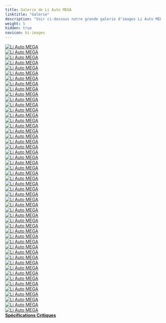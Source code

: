 ```yaml
---
title: Galerie de Li Auto MEGA
linktitle: "Galerie"
description: "Voir ci-dessous notre grande galerie d'images Li Auto MEGA. Cliquez sur les images pour des versions haute résolution."
weight: 5
hidden: true
navicon: bi-images
---
```

<!-- markdownlint-disable MD033 -->
<div class="row" id ="my-gallery">
	<div class="pswp-grid-item col-6 col-md-4">
		<a href="https://media.evkx.net/multimedia/models/li_auto/mega/mega/battery_1.jpg"
data-pswp-src="https://media.evkx.net/multimedia/models/li_auto/mega/mega/battery_1.jpg"
data-pswp-width="3000"
data-pswp-height="1687" 
target="_blank">
			<img src="https://media.evkx.net/multimedia/models/li_auto/mega/mega/battery_1_xst.jpg" alt="Li Auto MEGA" class="img-fluid " />
		</a>
	</div>
	<div class="pswp-grid-item col-6 col-md-4">
		<a href="https://media.evkx.net/multimedia/models/li_auto/mega/mega/charging_1.jpg"
data-pswp-src="https://media.evkx.net/multimedia/models/li_auto/mega/mega/charging_1.jpg"
data-pswp-width="2960"
data-pswp-height="1664" 
target="_blank">
			<img src="https://media.evkx.net/multimedia/models/li_auto/mega/mega/charging_1_xst.jpg" alt="Li Auto MEGA" class="img-fluid " />
		</a>
	</div>
	<div class="pswp-grid-item col-6 col-md-4">
		<a href="https://media.evkx.net/multimedia/models/li_auto/mega/mega/charging_2.jpg"
data-pswp-src="https://media.evkx.net/multimedia/models/li_auto/mega/mega/charging_2.jpg"
data-pswp-width="2960"
data-pswp-height="1664" 
target="_blank">
			<img src="https://media.evkx.net/multimedia/models/li_auto/mega/mega/charging_2_xst.jpg" alt="Li Auto MEGA" class="img-fluid " />
		</a>
	</div>
	<div class="pswp-grid-item col-6 col-md-4">
		<a href="https://media.evkx.net/multimedia/models/li_auto/mega/mega/details_1.jpg"
data-pswp-src="https://media.evkx.net/multimedia/models/li_auto/mega/mega/details_1.jpg"
data-pswp-width="1460"
data-pswp-height="920" 
target="_blank">
			<img src="https://media.evkx.net/multimedia/models/li_auto/mega/mega/details_1_xst.jpg" alt="Li Auto MEGA" class="img-fluid " />
		</a>
	</div>
	<div class="pswp-grid-item col-6 col-md-4">
		<a href="https://media.evkx.net/multimedia/models/li_auto/mega/mega/dimension_1.jpg"
data-pswp-src="https://media.evkx.net/multimedia/models/li_auto/mega/mega/dimension_1.jpg"
data-pswp-width="3000"
data-pswp-height="1687" 
target="_blank">
			<img src="https://media.evkx.net/multimedia/models/li_auto/mega/mega/dimension_1_xst.jpg" alt="Li Auto MEGA" class="img-fluid " />
		</a>
	</div>
	<div class="pswp-grid-item col-6 col-md-4">
		<a href="https://media.evkx.net/multimedia/models/li_auto/mega/mega/exterior_1.jpg"
data-pswp-src="https://media.evkx.net/multimedia/models/li_auto/mega/mega/exterior_1.jpg"
data-pswp-width="2800"
data-pswp-height="1575" 
target="_blank">
			<img src="https://media.evkx.net/multimedia/models/li_auto/mega/mega/exterior_1_xst.jpg" alt="Li Auto MEGA" class="img-fluid " />
		</a>
	</div>
	<div class="pswp-grid-item col-6 col-md-4">
		<a href="https://media.evkx.net/multimedia/models/li_auto/mega/mega/exterior_10.jpg"
data-pswp-src="https://media.evkx.net/multimedia/models/li_auto/mega/mega/exterior_10.jpg"
data-pswp-width="2060"
data-pswp-height="1160" 
target="_blank">
			<img src="https://media.evkx.net/multimedia/models/li_auto/mega/mega/exterior_10_xst.jpg" alt="Li Auto MEGA" class="img-fluid " />
		</a>
	</div>
	<div class="pswp-grid-item col-6 col-md-4">
		<a href="https://media.evkx.net/multimedia/models/li_auto/mega/mega/exterior_11.jpg"
data-pswp-src="https://media.evkx.net/multimedia/models/li_auto/mega/mega/exterior_11.jpg"
data-pswp-width="2060"
data-pswp-height="1161" 
target="_blank">
			<img src="https://media.evkx.net/multimedia/models/li_auto/mega/mega/exterior_11_xst.jpg" alt="Li Auto MEGA" class="img-fluid " />
		</a>
	</div>
	<div class="pswp-grid-item col-6 col-md-4">
		<a href="https://media.evkx.net/multimedia/models/li_auto/mega/mega/exterior_12.jpg"
data-pswp-src="https://media.evkx.net/multimedia/models/li_auto/mega/mega/exterior_12.jpg"
data-pswp-width="2960"
data-pswp-height="1665" 
target="_blank">
			<img src="https://media.evkx.net/multimedia/models/li_auto/mega/mega/exterior_12_xst.jpg" alt="Li Auto MEGA" class="img-fluid " />
		</a>
	</div>
	<div class="pswp-grid-item col-6 col-md-4">
		<a href="https://media.evkx.net/multimedia/models/li_auto/mega/mega/exterior_13.jpg"
data-pswp-src="https://media.evkx.net/multimedia/models/li_auto/mega/mega/exterior_13.jpg"
data-pswp-width="1920"
data-pswp-height="1080" 
target="_blank">
			<img src="https://media.evkx.net/multimedia/models/li_auto/mega/mega/exterior_13_xst.jpg" alt="Li Auto MEGA" class="img-fluid " />
		</a>
	</div>
	<div class="pswp-grid-item col-6 col-md-4">
		<a href="https://media.evkx.net/multimedia/models/li_auto/mega/mega/exterior_14.jpg"
data-pswp-src="https://media.evkx.net/multimedia/models/li_auto/mega/mega/exterior_14.jpg"
data-pswp-width="3000"
data-pswp-height="1676" 
target="_blank">
			<img src="https://media.evkx.net/multimedia/models/li_auto/mega/mega/exterior_14_xst.jpg" alt="Li Auto MEGA" class="img-fluid " />
		</a>
	</div>
	<div class="pswp-grid-item col-6 col-md-4">
		<a href="https://media.evkx.net/multimedia/models/li_auto/mega/mega/exterior_2.jpg"
data-pswp-src="https://media.evkx.net/multimedia/models/li_auto/mega/mega/exterior_2.jpg"
data-pswp-width="1920"
data-pswp-height="1080" 
target="_blank">
			<img src="https://media.evkx.net/multimedia/models/li_auto/mega/mega/exterior_2_xst.jpg" alt="Li Auto MEGA" class="img-fluid " />
		</a>
	</div>
	<div class="pswp-grid-item col-6 col-md-4">
		<a href="https://media.evkx.net/multimedia/models/li_auto/mega/mega/exterior_3.jpg"
data-pswp-src="https://media.evkx.net/multimedia/models/li_auto/mega/mega/exterior_3.jpg"
data-pswp-width="1200"
data-pswp-height="675" 
target="_blank">
			<img src="https://media.evkx.net/multimedia/models/li_auto/mega/mega/exterior_3_xst.jpg" alt="Li Auto MEGA" class="img-fluid " />
		</a>
	</div>
	<div class="pswp-grid-item col-6 col-md-4">
		<a href="https://media.evkx.net/multimedia/models/li_auto/mega/mega/exterior_4.jpg"
data-pswp-src="https://media.evkx.net/multimedia/models/li_auto/mega/mega/exterior_4.jpg"
data-pswp-width="1068"
data-pswp-height="601" 
target="_blank">
			<img src="https://media.evkx.net/multimedia/models/li_auto/mega/mega/exterior_4_xst.jpg" alt="Li Auto MEGA" class="img-fluid " />
		</a>
	</div>
	<div class="pswp-grid-item col-6 col-md-4">
		<a href="https://media.evkx.net/multimedia/models/li_auto/mega/mega/exterior_5.jpg"
data-pswp-src="https://media.evkx.net/multimedia/models/li_auto/mega/mega/exterior_5.jpg"
data-pswp-width="1068"
data-pswp-height="601" 
target="_blank">
			<img src="https://media.evkx.net/multimedia/models/li_auto/mega/mega/exterior_5_xst.jpg" alt="Li Auto MEGA" class="img-fluid " />
		</a>
	</div>
	<div class="pswp-grid-item col-6 col-md-4">
		<a href="https://media.evkx.net/multimedia/models/li_auto/mega/mega/exterior_6.jpg"
data-pswp-src="https://media.evkx.net/multimedia/models/li_auto/mega/mega/exterior_6.jpg"
data-pswp-width="1068"
data-pswp-height="601" 
target="_blank">
			<img src="https://media.evkx.net/multimedia/models/li_auto/mega/mega/exterior_6_xst.jpg" alt="Li Auto MEGA" class="img-fluid " />
		</a>
	</div>
	<div class="pswp-grid-item col-6 col-md-4">
		<a href="https://media.evkx.net/multimedia/models/li_auto/mega/mega/exterior_7.jpg"
data-pswp-src="https://media.evkx.net/multimedia/models/li_auto/mega/mega/exterior_7.jpg"
data-pswp-width="1068"
data-pswp-height="601" 
target="_blank">
			<img src="https://media.evkx.net/multimedia/models/li_auto/mega/mega/exterior_7_xst.jpg" alt="Li Auto MEGA" class="img-fluid " />
		</a>
	</div>
	<div class="pswp-grid-item col-6 col-md-4">
		<a href="https://media.evkx.net/multimedia/models/li_auto/mega/mega/exterior_8.jpg"
data-pswp-src="https://media.evkx.net/multimedia/models/li_auto/mega/mega/exterior_8.jpg"
data-pswp-width="2060"
data-pswp-height="1160" 
target="_blank">
			<img src="https://media.evkx.net/multimedia/models/li_auto/mega/mega/exterior_8_xst.jpg" alt="Li Auto MEGA" class="img-fluid " />
		</a>
	</div>
	<div class="pswp-grid-item col-6 col-md-4">
		<a href="https://media.evkx.net/multimedia/models/li_auto/mega/mega/exterior_9.jpg"
data-pswp-src="https://media.evkx.net/multimedia/models/li_auto/mega/mega/exterior_9.jpg"
data-pswp-width="3000"
data-pswp-height="1688" 
target="_blank">
			<img src="https://media.evkx.net/multimedia/models/li_auto/mega/mega/exterior_9_xst.jpg" alt="Li Auto MEGA" class="img-fluid " />
		</a>
	</div>
	<div class="pswp-grid-item col-6 col-md-4">
		<a href="https://media.evkx.net/multimedia/models/li_auto/mega/mega/frontseats_1.jpg"
data-pswp-src="https://media.evkx.net/multimedia/models/li_auto/mega/mega/frontseats_1.jpg"
data-pswp-width="2960"
data-pswp-height="1664" 
target="_blank">
			<img src="https://media.evkx.net/multimedia/models/li_auto/mega/mega/frontseats_1_xst.jpg" alt="Li Auto MEGA" class="img-fluid " />
		</a>
	</div>
	<div class="pswp-grid-item col-6 col-md-4">
		<a href="https://media.evkx.net/multimedia/models/li_auto/mega/mega/headlights_1.jpg"
data-pswp-src="https://media.evkx.net/multimedia/models/li_auto/mega/mega/headlights_1.jpg"
data-pswp-width="3000"
data-pswp-height="1687" 
target="_blank">
			<img src="https://media.evkx.net/multimedia/models/li_auto/mega/mega/headlights_1_xst.jpg" alt="Li Auto MEGA" class="img-fluid " />
		</a>
	</div>
	<div class="pswp-grid-item col-6 col-md-4">
		<a href="https://media.evkx.net/multimedia/models/li_auto/mega/mega/interior_1.jpg"
data-pswp-src="https://media.evkx.net/multimedia/models/li_auto/mega/mega/interior_1.jpg"
data-pswp-width="3000"
data-pswp-height="1687" 
target="_blank">
			<img src="https://media.evkx.net/multimedia/models/li_auto/mega/mega/interior_1_xst.jpg" alt="Li Auto MEGA" class="img-fluid " />
		</a>
	</div>
	<div class="pswp-grid-item col-6 col-md-4">
		<a href="https://media.evkx.net/multimedia/models/li_auto/mega/mega/interior_2.jpg"
data-pswp-src="https://media.evkx.net/multimedia/models/li_auto/mega/mega/interior_2.jpg"
data-pswp-width="3000"
data-pswp-height="1687" 
target="_blank">
			<img src="https://media.evkx.net/multimedia/models/li_auto/mega/mega/interior_2_xst.jpg" alt="Li Auto MEGA" class="img-fluid " />
		</a>
	</div>
	<div class="pswp-grid-item col-6 col-md-4">
		<a href="https://media.evkx.net/multimedia/models/li_auto/mega/mega/interior_3.jpg"
data-pswp-src="https://media.evkx.net/multimedia/models/li_auto/mega/mega/interior_3.jpg"
data-pswp-width="3000"
data-pswp-height="1687" 
target="_blank">
			<img src="https://media.evkx.net/multimedia/models/li_auto/mega/mega/interior_3_xst.jpg" alt="Li Auto MEGA" class="img-fluid " />
		</a>
	</div>
	<div class="pswp-grid-item col-6 col-md-4">
		<a href="https://media.evkx.net/multimedia/models/li_auto/mega/mega/interior_4.jpg"
data-pswp-src="https://media.evkx.net/multimedia/models/li_auto/mega/mega/interior_4.jpg"
data-pswp-width="3000"
data-pswp-height="1686" 
target="_blank">
			<img src="https://media.evkx.net/multimedia/models/li_auto/mega/mega/interior_4_xst.jpg" alt="Li Auto MEGA" class="img-fluid " />
		</a>
	</div>
	<div class="pswp-grid-item col-6 col-md-4">
		<a href="https://media.evkx.net/multimedia/models/li_auto/mega/mega/interior_5.jpg"
data-pswp-src="https://media.evkx.net/multimedia/models/li_auto/mega/mega/interior_5.jpg"
data-pswp-width="2960"
data-pswp-height="1666" 
target="_blank">
			<img src="https://media.evkx.net/multimedia/models/li_auto/mega/mega/interior_5_xst.jpg" alt="Li Auto MEGA" class="img-fluid " />
		</a>
	</div>
	<div class="pswp-grid-item col-6 col-md-4">
		<a href="https://media.evkx.net/multimedia/models/li_auto/mega/mega/interior_6.jpg"
data-pswp-src="https://media.evkx.net/multimedia/models/li_auto/mega/mega/interior_6.jpg"
data-pswp-width="2960"
data-pswp-height="1664" 
target="_blank">
			<img src="https://media.evkx.net/multimedia/models/li_auto/mega/mega/interior_6_xst.jpg" alt="Li Auto MEGA" class="img-fluid " />
		</a>
	</div>
	<div class="pswp-grid-item col-6 col-md-4">
		<a href="https://media.evkx.net/multimedia/models/li_auto/mega/mega/main_1.jpg"
data-pswp-src="https://media.evkx.net/multimedia/models/li_auto/mega/mega/main_1.jpg"
data-pswp-width="1920"
data-pswp-height="1080" 
target="_blank">
			<img src="https://media.evkx.net/multimedia/models/li_auto/mega/mega/main_1_xst.jpg" alt="Li Auto MEGA" class="img-fluid " />
		</a>
	</div>
	<div class="pswp-grid-item col-6 col-md-4">
		<a href="https://media.evkx.net/multimedia/models/li_auto/mega/mega/massage_1.jpg"
data-pswp-src="https://media.evkx.net/multimedia/models/li_auto/mega/mega/massage_1.jpg"
data-pswp-width="2960"
data-pswp-height="1664" 
target="_blank">
			<img src="https://media.evkx.net/multimedia/models/li_auto/mega/mega/massage_1_xst.jpg" alt="Li Auto MEGA" class="img-fluid " />
		</a>
	</div>
	<div class="pswp-grid-item col-6 col-md-4">
		<a href="https://media.evkx.net/multimedia/models/li_auto/mega/mega/paintcolor_1.jpg"
data-pswp-src="https://media.evkx.net/multimedia/models/li_auto/mega/mega/paintcolor_1.jpg"
data-pswp-width="2960"
data-pswp-height="1576" 
target="_blank">
			<img src="https://media.evkx.net/multimedia/models/li_auto/mega/mega/paintcolor_1_xst.jpg" alt="Li Auto MEGA" class="img-fluid " />
		</a>
	</div>
	<div class="pswp-grid-item col-6 col-md-4">
		<a href="https://media.evkx.net/multimedia/models/li_auto/mega/mega/paintcolor_2.jpg"
data-pswp-src="https://media.evkx.net/multimedia/models/li_auto/mega/mega/paintcolor_2.jpg"
data-pswp-width="2960"
data-pswp-height="1576" 
target="_blank">
			<img src="https://media.evkx.net/multimedia/models/li_auto/mega/mega/paintcolor_2_xst.jpg" alt="Li Auto MEGA" class="img-fluid " />
		</a>
	</div>
	<div class="pswp-grid-item col-6 col-md-4">
		<a href="https://media.evkx.net/multimedia/models/li_auto/mega/mega/paintcolor_3.jpg"
data-pswp-src="https://media.evkx.net/multimedia/models/li_auto/mega/mega/paintcolor_3.jpg"
data-pswp-width="2961"
data-pswp-height="1576" 
target="_blank">
			<img src="https://media.evkx.net/multimedia/models/li_auto/mega/mega/paintcolor_3_xst.jpg" alt="Li Auto MEGA" class="img-fluid " />
		</a>
	</div>
	<div class="pswp-grid-item col-6 col-md-4">
		<a href="https://media.evkx.net/multimedia/models/li_auto/mega/mega/paintcolor_4.jpg"
data-pswp-src="https://media.evkx.net/multimedia/models/li_auto/mega/mega/paintcolor_4.jpg"
data-pswp-width="2960"
data-pswp-height="1576" 
target="_blank">
			<img src="https://media.evkx.net/multimedia/models/li_auto/mega/mega/paintcolor_4_xst.jpg" alt="Li Auto MEGA" class="img-fluid " />
		</a>
	</div>
	<div class="pswp-grid-item col-6 col-md-4">
		<a href="https://media.evkx.net/multimedia/models/li_auto/mega/mega/platform_1.jpg"
data-pswp-src="https://media.evkx.net/multimedia/models/li_auto/mega/mega/platform_1.jpg"
data-pswp-width="3000"
data-pswp-height="1687" 
target="_blank">
			<img src="https://media.evkx.net/multimedia/models/li_auto/mega/mega/platform_1_xst.jpg" alt="Li Auto MEGA" class="img-fluid " />
		</a>
	</div>
	<div class="pswp-grid-item col-6 col-md-4">
		<a href="https://media.evkx.net/multimedia/models/li_auto/mega/mega/rearlights_1.jpg"
data-pswp-src="https://media.evkx.net/multimedia/models/li_auto/mega/mega/rearlights_1.jpg"
data-pswp-width="3000"
data-pswp-height="1676" 
target="_blank">
			<img src="https://media.evkx.net/multimedia/models/li_auto/mega/mega/rearlights_1_xst.jpg" alt="Li Auto MEGA" class="img-fluid " />
		</a>
	</div>
	<div class="pswp-grid-item col-6 col-md-4">
		<a href="https://media.evkx.net/multimedia/models/li_auto/mega/mega/roof_1.jpg"
data-pswp-src="https://media.evkx.net/multimedia/models/li_auto/mega/mega/roof_1.jpg"
data-pswp-width="3000"
data-pswp-height="1676" 
target="_blank">
			<img src="https://media.evkx.net/multimedia/models/li_auto/mega/mega/roof_1_xst.jpg" alt="Li Auto MEGA" class="img-fluid " />
		</a>
	</div>
	<div class="pswp-grid-item col-6 col-md-4">
		<a href="https://media.evkx.net/multimedia/models/li_auto/mega/mega/safety_1.jpg"
data-pswp-src="https://media.evkx.net/multimedia/models/li_auto/mega/mega/safety_1.jpg"
data-pswp-width="3000"
data-pswp-height="1500" 
target="_blank">
			<img src="https://media.evkx.net/multimedia/models/li_auto/mega/mega/safety_1_xst.jpg" alt="Li Auto MEGA" class="img-fluid " />
		</a>
	</div>
	<div class="pswp-grid-item col-6 col-md-4">
		<a href="https://media.evkx.net/multimedia/models/li_auto/mega/mega/screens_1.jpg"
data-pswp-src="https://media.evkx.net/multimedia/models/li_auto/mega/mega/screens_1.jpg"
data-pswp-width="1920"
data-pswp-height="1080" 
target="_blank">
			<img src="https://media.evkx.net/multimedia/models/li_auto/mega/mega/screens_1_xst.jpg" alt="Li Auto MEGA" class="img-fluid " />
		</a>
	</div>
	<div class="pswp-grid-item col-6 col-md-4">
		<a href="https://media.evkx.net/multimedia/models/li_auto/mega/mega/screens_2.jpg"
data-pswp-src="https://media.evkx.net/multimedia/models/li_auto/mega/mega/screens_2.jpg"
data-pswp-width="2956"
data-pswp-height="1665" 
target="_blank">
			<img src="https://media.evkx.net/multimedia/models/li_auto/mega/mega/screens_2_xst.jpg" alt="Li Auto MEGA" class="img-fluid " />
		</a>
	</div>
	<div class="pswp-grid-item col-6 col-md-4">
		<a href="https://media.evkx.net/multimedia/models/li_auto/mega/mega/screens_3.jpg"
data-pswp-src="https://media.evkx.net/multimedia/models/li_auto/mega/mega/screens_3.jpg"
data-pswp-width="2960"
data-pswp-height="1664" 
target="_blank">
			<img src="https://media.evkx.net/multimedia/models/li_auto/mega/mega/screens_3_xst.jpg" alt="Li Auto MEGA" class="img-fluid " />
		</a>
	</div>
	<div class="pswp-grid-item col-6 col-md-4">
		<a href="https://media.evkx.net/multimedia/models/li_auto/mega/mega/screens_4.jpg"
data-pswp-src="https://media.evkx.net/multimedia/models/li_auto/mega/mega/screens_4.jpg"
data-pswp-width="3000"
data-pswp-height="1688" 
target="_blank">
			<img src="https://media.evkx.net/multimedia/models/li_auto/mega/mega/screens_4_xst.jpg" alt="Li Auto MEGA" class="img-fluid " />
		</a>
	</div>
	<div class="pswp-grid-item col-6 col-md-4">
		<a href="https://media.evkx.net/multimedia/models/li_auto/mega/mega/secondrowseats_1.jpg"
data-pswp-src="https://media.evkx.net/multimedia/models/li_auto/mega/mega/secondrowseats_1.jpg"
data-pswp-width="3000"
data-pswp-height="1687" 
target="_blank">
			<img src="https://media.evkx.net/multimedia/models/li_auto/mega/mega/secondrowseats_1_xst.jpg" alt="Li Auto MEGA" class="img-fluid " />
		</a>
	</div>
	<div class="pswp-grid-item col-6 col-md-4">
		<a href="https://media.evkx.net/multimedia/models/li_auto/mega/mega/secondrowseats_2.jpg"
data-pswp-src="https://media.evkx.net/multimedia/models/li_auto/mega/mega/secondrowseats_2.jpg"
data-pswp-width="3000"
data-pswp-height="1687" 
target="_blank">
			<img src="https://media.evkx.net/multimedia/models/li_auto/mega/mega/secondrowseats_2_xst.jpg" alt="Li Auto MEGA" class="img-fluid " />
		</a>
	</div>
	<div class="pswp-grid-item col-6 col-md-4">
		<a href="https://media.evkx.net/multimedia/models/li_auto/mega/mega/secondrowseats_3.jpg"
data-pswp-src="https://media.evkx.net/multimedia/models/li_auto/mega/mega/secondrowseats_3.jpg"
data-pswp-width="1920"
data-pswp-height="1080" 
target="_blank">
			<img src="https://media.evkx.net/multimedia/models/li_auto/mega/mega/secondrowseats_3_xst.jpg" alt="Li Auto MEGA" class="img-fluid " />
		</a>
	</div>
	<div class="pswp-grid-item col-6 col-md-4">
		<a href="https://media.evkx.net/multimedia/models/li_auto/mega/mega/secondrowseats_4.jpg"
data-pswp-src="https://media.evkx.net/multimedia/models/li_auto/mega/mega/secondrowseats_4.jpg"
data-pswp-width="2960"
data-pswp-height="1664" 
target="_blank">
			<img src="https://media.evkx.net/multimedia/models/li_auto/mega/mega/secondrowseats_4_xst.jpg" alt="Li Auto MEGA" class="img-fluid " />
		</a>
	</div>
	<div class="pswp-grid-item col-6 col-md-4">
		<a href="https://media.evkx.net/multimedia/models/li_auto/mega/mega/storage_1.jpg"
data-pswp-src="https://media.evkx.net/multimedia/models/li_auto/mega/mega/storage_1.jpg"
data-pswp-width="1460"
data-pswp-height="920" 
target="_blank">
			<img src="https://media.evkx.net/multimedia/models/li_auto/mega/mega/storage_1_xst.jpg" alt="Li Auto MEGA" class="img-fluid " />
		</a>
	</div>
	<div class="pswp-grid-item col-6 col-md-4">
		<a href="https://media.evkx.net/multimedia/models/li_auto/mega/mega/thirdrowseats_1.jpg"
data-pswp-src="https://media.evkx.net/multimedia/models/li_auto/mega/mega/thirdrowseats_1.jpg"
data-pswp-width="2960"
data-pswp-height="1667" 
target="_blank">
			<img src="https://media.evkx.net/multimedia/models/li_auto/mega/mega/thirdrowseats_1_xst.jpg" alt="Li Auto MEGA" class="img-fluid " />
		</a>
	</div>
	<div class="pswp-grid-item col-6 col-md-4">
		<a href="https://media.evkx.net/multimedia/models/li_auto/mega/mega/thirdrowseats_2.jpg"
data-pswp-src="https://media.evkx.net/multimedia/models/li_auto/mega/mega/thirdrowseats_2.jpg"
data-pswp-width="2960"
data-pswp-height="1664" 
target="_blank">
			<img src="https://media.evkx.net/multimedia/models/li_auto/mega/mega/thirdrowseats_2_xst.jpg" alt="Li Auto MEGA" class="img-fluid " />
		</a>
	</div>
	<div class="pswp-grid-item col-6 col-md-4">
		<a href="https://media.evkx.net/multimedia/models/li_auto/mega/mega/trunk_1.jpg"
data-pswp-src="https://media.evkx.net/multimedia/models/li_auto/mega/mega/trunk_1.jpg"
data-pswp-width="1920"
data-pswp-height="1079" 
target="_blank">
			<img src="https://media.evkx.net/multimedia/models/li_auto/mega/mega/trunk_1_xst.jpg" alt="Li Auto MEGA" class="img-fluid " />
		</a>
	</div>
	<div class="pswp-grid-item col-6 col-md-4">
		<a href="https://media.evkx.net/multimedia/models/li_auto/mega/mega/trunk_2.jpg"
data-pswp-src="https://media.evkx.net/multimedia/models/li_auto/mega/mega/trunk_2.jpg"
data-pswp-width="1920"
data-pswp-height="1080" 
target="_blank">
			<img src="https://media.evkx.net/multimedia/models/li_auto/mega/mega/trunk_2_xst.jpg" alt="Li Auto MEGA" class="img-fluid " />
		</a>
	</div>
	<div class="pswp-grid-item col-6 col-md-4">
		<a href="https://media.evkx.net/multimedia/models/li_auto/mega/mega/trunk_3.jpg"
data-pswp-src="https://media.evkx.net/multimedia/models/li_auto/mega/mega/trunk_3.jpg"
data-pswp-width="2960"
data-pswp-height="1664" 
target="_blank">
			<img src="https://media.evkx.net/multimedia/models/li_auto/mega/mega/trunk_3_xst.jpg" alt="Li Auto MEGA" class="img-fluid " />
		</a>
	</div>
</div>
<script type="module">
  import PhotoSwipeLightbox from '/js/photoswipe-lightbox.esm.js';
    const lightbox = new PhotoSwipeLightbox({
       gallery: '#my-gallery',
        children: 'a',
        pswpModule: () => import('/js/photoswipe.esm.js')
    });
lightbox.init();
</script>
<div class="mt-3 mb-3">
<a href="../specifications/" class="text-decoration-none text-black">
<strong><i class="bi-arrow-left"></i> Spécifications </strong>
</a>
<a href="../reviews/" class="text-decoration-none text-black float-end">
<strong>Critiques <i class="bi-arrow-right"></i></strong>
</a>
</div>
